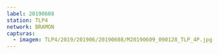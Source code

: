 ```yaml
---
label: 20190608
station: TLP4
network: BRAMON
capturas:
  - imagem: TLP4/2019/201906/20190608/M20190609_090128_TLP_4P.jpg
---
```

